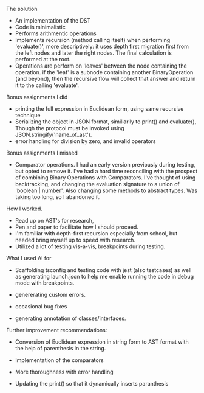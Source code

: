 The solution

- An implementation of the DST
- Code is minimalistic
- Performs arithmentic operations
- Implements recursion (method calling itself) when performing 'evaluate()', more descriptively: it uses depth first migration first from the left nodes and later the right nodes. The final calculation is performed at the root.
- Operations are perform on 'leaves' between the node containing the operation. if the 'leaf' is a subnode containing another BinaryOperation (and beyond), then the recursive flow will collect that answer and return it to the calling 'evaluate'.




Bonus assignments I did

- printing the full expression in Euclidean form, using same recursive technique
- Serializing the object in JSON format, similiarily to print() and evaluate(), Though the protocol must be invoked using JSON.stringify('name_of_ast').
- error handling for division by zero, and invalid operators

Bonus assignments I missed
- Comparator operations. I had an early version previously during testing, but opted to remove it. I've had a hard time reconciling with the prospect of combining Binary Operations with Comparators. I've thought of using backtracking, and changing the evaluation signature to a union of 'boolean | number'. Also changing some methods to abstract types. Was taking too long, so I abandoned it.


How I worked.
* Read up on AST's for research,
* Pen and paper to facilitate how I should proceed.
* I'm familiar with depth-first recursion especially from school, but needed bring myself up to speed with research.
* Utilized a lot of testing vis-a-vis, breakpoints during testing.




What I used AI for

* Scaffolding tsconfig and testing code with jest (also testcases) as well as generating launch.json to help me enable running
the code in debug mode with breakpoints. 

* genererating custom errors.

* occasional bug fixes

* generating annotation of classes/interfaces.


Further improvement recommendations:

* Conversion of Euclidean expression in string form to AST format with the help of parenthesis in the string.

* Implementation of the comparators

* More thoroughness with error handling

* Updating the print() so that it dynamically inserts paranthesis



    


